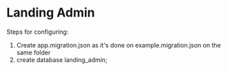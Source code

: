 # Landing Admin

Steps for configuring:

1. Create app.migration.json as it's done on example.migration.json on the same folder
2. create database landing_admin;